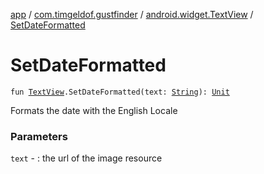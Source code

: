 [app](../../index.md) / [com.timgeldof.gustfinder](../index.md) / [android.widget.TextView](index.md) / [SetDateFormatted](./-set-date-formatted.md)

# SetDateFormatted

`fun `[`TextView`](https://developer.android.com/reference/android/widget/TextView.html)`.SetDateFormatted(text: `[`String`](https://kotlinlang.org/api/latest/jvm/stdlib/kotlin/-string/index.html)`): `[`Unit`](https://kotlinlang.org/api/latest/jvm/stdlib/kotlin/-unit/index.html)

Formats the date with the English Locale

### Parameters

`text` - : the url of the image resource